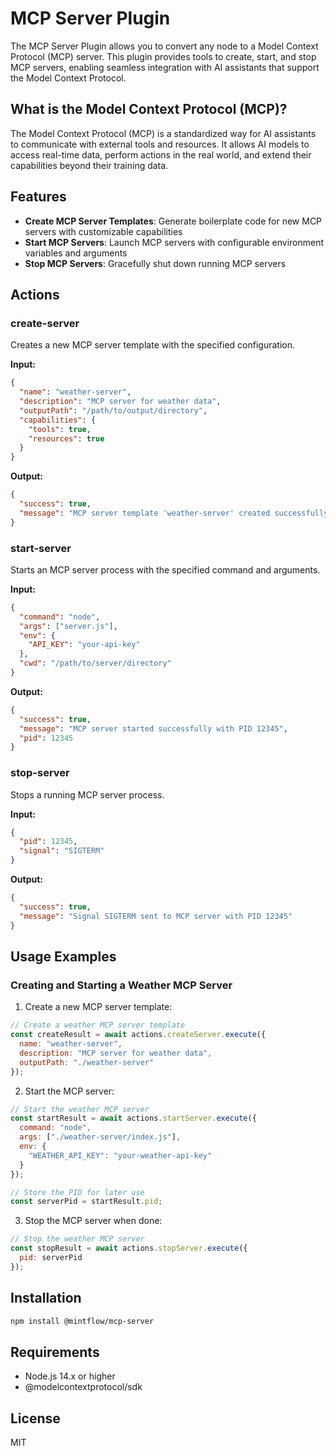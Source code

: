 # MCP Server Plugin

The MCP Server Plugin allows you to convert any node to a Model Context Protocol (MCP) server. This plugin provides tools to create, start, and stop MCP servers, enabling seamless integration with AI assistants that support the Model Context Protocol.

## What is the Model Context Protocol (MCP)?

The Model Context Protocol (MCP) is a standardized way for AI assistants to communicate with external tools and resources. It allows AI models to access real-time data, perform actions in the real world, and extend their capabilities beyond their training data.

## Features

- **Create MCP Server Templates**: Generate boilerplate code for new MCP servers with customizable capabilities
- **Start MCP Servers**: Launch MCP servers with configurable environment variables and arguments
- **Stop MCP Servers**: Gracefully shut down running MCP servers

## Actions

### create-server

Creates a new MCP server template with the specified configuration.

**Input:**

```json
{
  "name": "weather-server",
  "description": "MCP server for weather data",
  "outputPath": "/path/to/output/directory",
  "capabilities": {
    "tools": true,
    "resources": true
  }
}
```

**Output:**

```json
{
  "success": true,
  "message": "MCP server template 'weather-server' created successfully at /path/to/output/directory"
}
```

### start-server

Starts an MCP server process with the specified command and arguments.

**Input:**

```json
{
  "command": "node",
  "args": ["server.js"],
  "env": {
    "API_KEY": "your-api-key"
  },
  "cwd": "/path/to/server/directory"
}
```

**Output:**

```json
{
  "success": true,
  "message": "MCP server started successfully with PID 12345",
  "pid": 12345
}
```

### stop-server

Stops a running MCP server process.

**Input:**

```json
{
  "pid": 12345,
  "signal": "SIGTERM"
}
```

**Output:**

```json
{
  "success": true,
  "message": "Signal SIGTERM sent to MCP server with PID 12345"
}
```

## Usage Examples

### Creating and Starting a Weather MCP Server

1. Create a new MCP server template:

```javascript
// Create a weather MCP server template
const createResult = await actions.createServer.execute({
  name: "weather-server",
  description: "MCP server for weather data",
  outputPath: "./weather-server"
});
```

2. Start the MCP server:

```javascript
// Start the weather MCP server
const startResult = await actions.startServer.execute({
  command: "node",
  args: ["./weather-server/index.js"],
  env: {
    "WEATHER_API_KEY": "your-weather-api-key"
  }
});

// Store the PID for later use
const serverPid = startResult.pid;
```

3. Stop the MCP server when done:

```javascript
// Stop the weather MCP server
const stopResult = await actions.stopServer.execute({
  pid: serverPid
});
```

## Installation

```bash
npm install @mintflow/mcp-server
```

## Requirements

- Node.js 14.x or higher
- @modelcontextprotocol/sdk

## License

MIT
